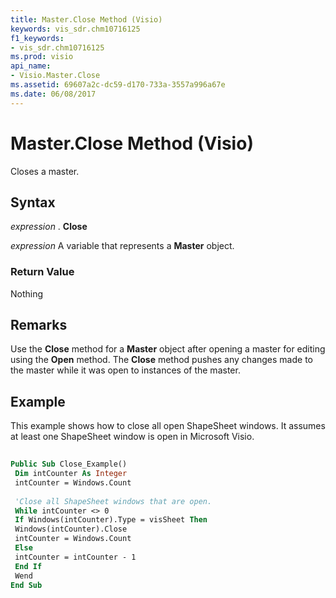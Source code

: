 ```yaml
---
title: Master.Close Method (Visio)
keywords: vis_sdr.chm10716125
f1_keywords:
- vis_sdr.chm10716125
ms.prod: visio
api_name:
- Visio.Master.Close
ms.assetid: 69607a2c-dc59-d170-733a-3557a996a67e
ms.date: 06/08/2017
---
```



# Master.Close Method (Visio)

Closes a master.


## Syntax

 _expression_ . **Close**

 _expression_ A variable that represents a **Master** object.


### Return Value

Nothing


## Remarks

Use the  **Close** method for a **Master** object after opening a master for editing using the **Open** method. The **Close** method pushes any changes made to the master while it was open to instances of the master.


## Example

This example shows how to close all open ShapeSheet windows. It assumes at least one ShapeSheet window is open in Microsoft Visio.


```vb
 
Public Sub Close_Example() 
 Dim intCounter As Integer 
 intCounter = Windows.Count 
 
 'Close all ShapeSheet windows that are open. 
 While intCounter <> 0 
 If Windows(intCounter).Type = visSheet Then 
 Windows(intCounter).Close 
 intCounter = Windows.Count 
 Else 
 intCounter = intCounter - 1 
 End If 
 Wend 
End Sub
```



